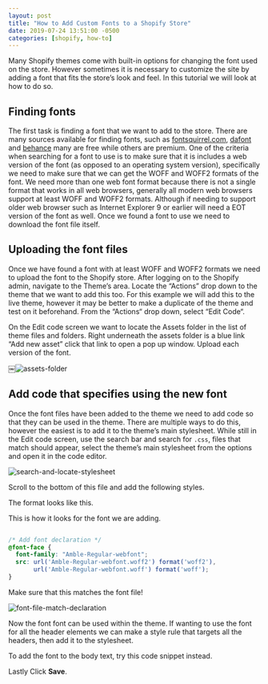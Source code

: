 ```yaml
---
layout: post
title: "How to Add Custom Fonts to a Shopify Store"
date: 2019-07-24 13:51:00 -0500
categories: [shopify, how-to]
---
```


Many Shopify themes come with built-in options for changing the font used on the store. However sometimes it is necessary to customize the site by adding a font that fits the store’s look and feel. In this tutorial we will look at how to do so. 

<!--!more-->

## Finding fonts

The first task is finding a font that we want to add to the store. There are many sources available for finding fonts, such as [fontsquirrel.com](https://www.fontsquirrel.com/), [dafont](https://www.dafont.com/) and [behance](https://www.behance.net/) many are free while others are premium. One of the criteria when searching for a font to use is to make sure that it is includes a web version of the font (as opposed to an operating system version), specifically we need to make sure that we can get the WOFF and WOFF2 formats of the font. We need more than one web font format because there is not a single format that works in all web browsers, generally all modern web browsers support at least WOFF and WOFF2 formats. Although if needing to support older web browser such as Internet Explorer 9 or earlier will need a EOT version of the font as well. Once we found a font to use we need to download the font file itself. 

## Uploading the font files

Once we have found a font with at least WOFF and WOFF2 formats we need to upload the font to the Shopify store. After logging on to the Shopify admin, navigate to the Theme’s area. Locate the “Actions” drop down to the theme that we want to add this too. For this example we will add this to the live theme, however it may be better to make a duplicate of the theme and test on it beforehand. From the “Actions“ drop down, select “Edit Code“.

On the Edit code screen we want to locate the Assets folder in the list of theme files and folders. Right underneath the assets folder is a blue link “Add new asset” click that link to open a pop up window. Upload each version of the font.

￼![assets-folder](https://user-images.githubusercontent.com/9139991/61821514-f271d180-ae46-11e9-93da-7e1da2279be1.png)


## Add code that specifies using the new font

Once the font files have been added to the theme we need to add code so that they can be used in the theme. There are multiple ways to do this, however the easiest is to add it to the theme’s main stylesheet. While still in the Edit code screen, use the search bar and search for `.css`, files that match should appear, select the theme’s main stylesheet from the options and open it in the code editor. 

![search-and-locate-stylesheet](https://user-images.githubusercontent.com/9139991/61821610-20efac80-ae47-11e9-8b68-b33a1c9e7a87.png)

Scroll to the bottom of this file and add the following styles.

The format looks like this. 

<script src="https://gist.github.com/tyler-vs/2b1f96adcbc4312fbe1c06c9838e89ae.js"></script>

This is how it looks for the font we are adding.

```css

/* Add font declaration */
@font-face {
  font-family: "Amble-Regular-webfont";
  src: url('Amble-Regular-webfont.woff2') format('woff2'),
       url('Amble-Regular-webfont.woff') format('woff');
}

```

Make sure that this matches the font file!

![font-file-match-declaration](https://user-images.githubusercontent.com/9139991/61821484-de2dd480-ae46-11e9-92d5-9028900e8efd.png)

Now the font font can be used within the theme. If wanting to use the font for all the header elements we can make a style rule that targets all the headers, then add it to the stylesheet. 

<script src="https://gist.github.com/tyler-vs/d1ed93920d198764e326949474ed0396.js"></script>

To add the font to the body text, try this code snippet instead.

<script src="https://gist.github.com/tyler-vs/75f26f72b1ac1ac0c3967fa49af1592e.js"></script>

Lastly Click __Save__.